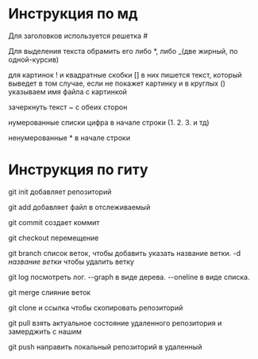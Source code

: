 # Инструкция по мд

Для заголовков используется решетка #

Для выделения текста обрамить его либо *, либо _(две жирный, по одной-курсив)

для картинок ! и квадратные скобки [] в них пишется текст, который выведет в том случае, если не покажет картинку и в круглых () указываем имя файла с картинкой

зачеркнуть текст ~ с обеих сторон

нумерованные списки цифра в начале строки (1. 2. 3. и тд)

ненумерованные * в начале строки

# Инструкция по гиту

git init добавляет репозиторий

git add добавляет файл в отслеживаемый

git commit создает коммит

git checkout перемещение

git branch список веток, чтобы добавить указать название ветки. -d *название ветки* чтобы удалить ветку

git log посмотреть лог. --graph в виде дерева. --oneline в виде списка.

git merge слияние веток

git clone и ссылка чтобы скопировать репозиторий

git pull взять актуальное состояние удаленного репозитория и замерджить с нашим

git push направить локальный репозиторий в удаленный
